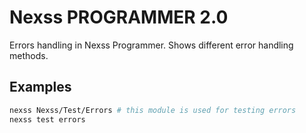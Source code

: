 # Nexss PROGRAMMER 2.0

Errors handling in Nexss Programmer. Shows different error handling methods.

## Examples

```sh
nexss Nexss/Test/Errors # this module is used for testing errors
nexss test errors
```

